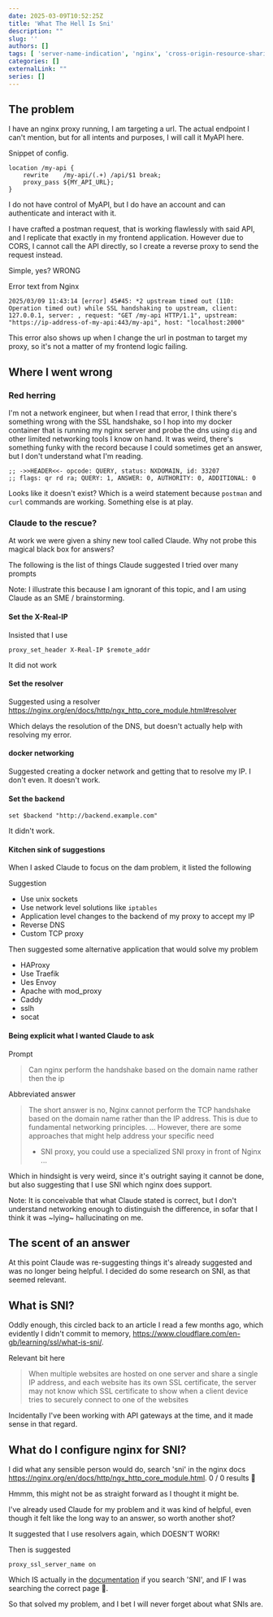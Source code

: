 ```yaml
--- 
date: 2025-03-09T10:52:25Z
title: 'What The Hell Is Sni'
description: ""
slug: ''
authors: []
tags: [ 'server-name-indication', 'nginx', 'cross-origin-resource-sharing', 'claude', 'llm-coding' ]
categories: []
externalLink: ""
series: []
---
```



## The problem

I have an nginx proxy running, I am targeting a url. The actual endpoint I can't mention, but for all intents and purposes, I will call it MyAPI here.

Snippet of config.

```nginx
location /my-api {
    rewrite    /my-api/(.+) /api/$1 break;
    proxy_pass ${MY_API_URL};
}
```

I do not have control of MyAPI, but I do have an account and can authenticate and interact with it.

I have crafted a postman request, that is working flawlessly with said API, and I replicate that exactly in my frontend application. However due to CORS, I cannot call the API directly, so I create a reverse proxy to send the request instead.

Simple, yes?
WRONG

Error text from Nginx

```text
2025/03/09 11:43:14 [error] 45#45: *2 upstream timed out (110: Operation timed out) while SSL handshaking to upstream, client: 127.0.0.1, server: , request: "GET /my-api HTTP/1.1", upstream: "https://ip-address-of-my-api:443/my-api", host: "localhost:2000"
```

This error also shows up when I change the url in postman to target my proxy, so it's not a matter of my frontend logic failing.

## Where I went wrong

### Red herring

I'm not a network engineer, but when I read that error, I think there's something wrong with the SSL handshake, so I hop into my docker container that is running my nginx server and probe the dns using `dig` and other limited networking tools I know on hand. It was weird, there's something funky with the record because I could sometimes get an answer, but I don't understand what I'm reading.

```text
;; ->>HEADER<<- opcode: QUERY, status: NXDOMAIN, id: 33207
;; flags: qr rd ra; QUERY: 1, ANSWER: 0, AUTHORITY: 0, ADDITIONAL: 0
```

Looks like it doesn't exist? Which is a weird statement because `postman` and `curl` commands are working. Something else is at play.

### Claude to the rescue?

At work we were given a shiny new tool called Claude. Why not probe this magical black box for answers?

The following is the list of things Claude suggested I tried over many prompts

Note: I illustrate this because I am ignorant of this topic, and I am using Claude as an SME / brainstorming.

#### Set the X-Real-IP

Insisted that I use

```nginx
proxy_set_header X-Real-IP $remote_addr
```

It did not work

#### Set the resolver

Suggested using a resolver <https://nginx.org/en/docs/http/ngx_http_core_module.html#resolver>

Which delays the resolution of the DNS, but doesn't actually help with resolving my error.

#### docker networking

Suggested creating a docker network and getting that to resolve my IP. I don't even.
It doesn't work.

#### Set the backend

```nginx
set $backend "http://backend.example.com"
```

It didn't work.

#### Kitchen sink of suggestions

When I asked Claude to focus on the dam problem, it listed the following

Suggestion

- Use unix sockets
- Use network level solutions like `iptables`
- Application level changes to the backend of my proxy to accept my IP
- Reverse DNS
- Custom TCP proxy

Then suggested some alternative application that would solve my problem

- HAProxy
- Use Traefik
- Ues Envoy
- Apache with mod_proxy
- Caddy
- sslh
- socat

#### Being explicit what I wanted Claude to ask

Prompt
> Can nginx perform the handshake based on the domain name rather then the ip

Abbreviated answer

> The short answer is no, Nginx cannot perform the TCP handshake based on the domain name rather than the IP address. This is due to fundamental networking principles.
> ...
> However, there are some approaches that might help address your specific need
>
> - SNI proxy, you could use a specialized SNI proxy in front of Nginx
> ...

Which in hindsight is very weird, since it's outright saying it cannot be done, but also suggesting that I use SNI which nginx does support.

Note: It is conceivable that what Claude stated is correct, but I don't understand networking enough to distinguish the difference, in sofar that I think it was ~lying~ hallucinating on me.

## The scent of an answer

At this point Claude was re-suggesting things it's already suggested and was no longer being helpful.
I decided do some research on SNI, as that seemed relevant.

## What is SNI?

Oddly enough, this circled back to an article I read a few months ago, which evidently I didn't commit to memory, <https://www.cloudflare.com/en-gb/learning/ssl/what-is-sni/>.

Relevant bit here

> When multiple websites are hosted on one server and share a single IP address, and each website has its own SSL certificate, the server may not know which SSL certificate to show when a client device tries to securely connect to one of the websites

Incidentally I've been working with API gateways at the time, and it made sense in that regard.

## What do I configure nginx for SNI?

I did what any sensible person would do, search 'sni' in the nginx docs <https://nginx.org/en/docs/http/ngx_http_core_module.html>. 0 / 0 results :thinking:

Hmmm, this might not be as straight forward as I thought it might be.

I've already used Claude for my problem and it was kind of helpful, even though it felt like the long way to an answer, so worth another shot?

It suggested that I use resolvers again, which DOESN'T WORK!

Then is suggested

```nginx
proxy_ssl_server_name on
```

Which IS actually in the [documentation](https://nginx.org/en/docs/http/ngx_http_proxy_module.html) if you search 'SNI', and IF I was searching the correct page :facepalm:.

So that solved my problem, and I bet I will never forget about what SNIs are.
